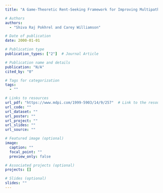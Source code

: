 ```yaml
---
title: "A Game-Theoretic Rent-Seeking Framework for Improving Multipath TCP Performance"

# Authors
authors:
  - "Shiva Raj Pokhrel and Carey Williamson"

# Date of publication
date: 2000-01-01

# Publication type
publication_types: ["2"]  # Journal Article

# Publication name and details
publication: "N/A"
cited_by: "0"

# Tags for categorization
tags:
  - ""

# Links to resources
url_pdf: "https://www.mdpi.com/1999-5903/14/9/257"  # Link to the resource
url_code: ""
url_dataset: ""
url_poster: ""
url_project: ""
url_slides: ""
url_source: ""

# Featured image (optional)
image:
  caption: ""
  focal_point: ""
  preview_only: false

# Associated projects (optional)
projects: []

# Slides (optional)
slides: ""
---
```

